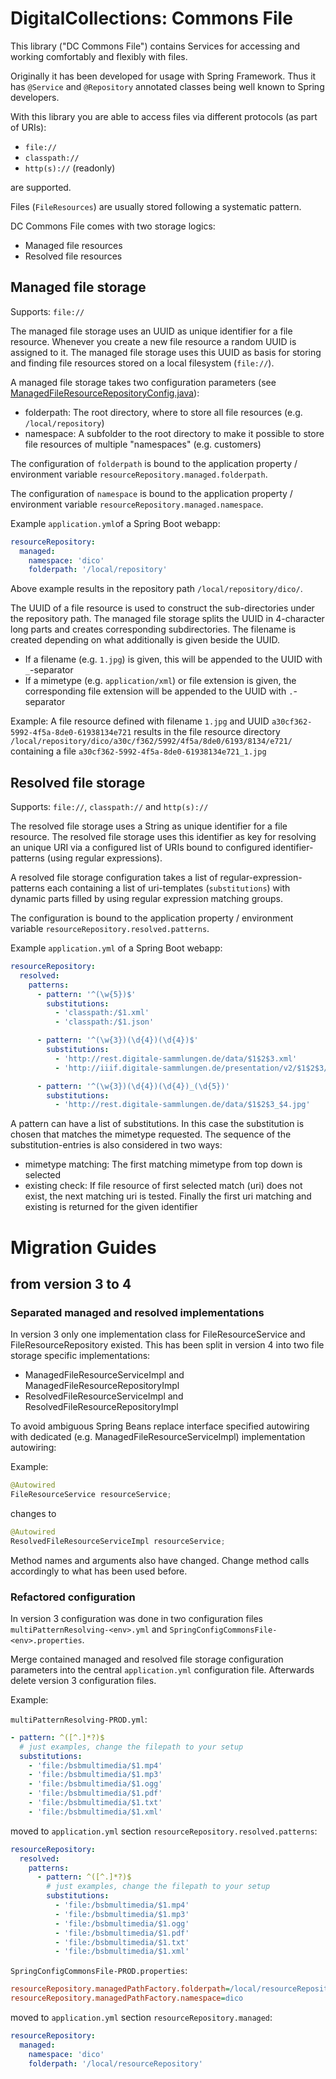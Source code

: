# DigitalCollections: Commons File

This library ("DC Commons File") contains Services for accessing and working comfortably and flexibly with files.

Originally it has been developed for usage with Spring Framework.
Thus it has `@Service` and `@Repository` annotated classes being well known to Spring developers.

With this library you are able to access files via different protocols (as part of URIs):

- `file://`
- `classpath://`
- `http(s)://` (readonly)

are supported.

Files (`FileResources`) are usually stored following a systematic pattern.

DC Commons File comes with two storage logics:

- Managed file resources
- Resolved file resources

## Managed file storage

Supports: `file://`

The managed file storage uses an UUID as unique identifier for a file resource.
Whenever you create a new file resource a random UUID is assigned to it.
The managed file storage uses this UUID as basis for storing and finding file resources stored on a local filesystem (`file://`).

A managed file storage takes two configuration parameters (see [ManagedFileResourceRepositoryConfig.java](./src/main/java/de/digitalcollections.commons.file.backend.impl.managed.ManagedFileResourceRepositoryConfig.java)):

- folderpath: The root directory, where to store all file resources (e.g. `/local/repository`)
- namespace: A subfolder to the root directory to make it possible to store file resources of multiple "namespaces" (e.g. customers)

The configuration of `folderpath` is bound to the application property / environment variable `resourceRepository.managed.folderpath`.

The configuration of `namespace` is bound to the application property / environment variable `resourceRepository.managed.namespace`.

Example `application.yml`of a Spring Boot webapp:

```yml
resourceRepository:
  managed:
    namespace: 'dico'
    folderpath: '/local/repository'
```

Above example results in the repository path `/local/repository/dico/`.

The UUID of a file resource is used to construct the sub-directories under the repository path.
The managed file storage splits the UUID in 4-character long parts and creates corresponding subdirectories.
The filename is created depending on what additionally is given beside the UUID.

- If a filename (e.g. `1.jpg`) is given, this will be appended to the UUID with `_`-separator
- If a mimetype (e.g. `application/xml`) or file extension is given, the corresponding file extension will be appended to the UUID with `.`-separator

Example: A file resource defined with filename `1.jpg` and UUID `a30cf362-5992-4f5a-8de0-61938134e721` results in the file resource directory `/local/repository/dico/a30c/f362/5992/4f5a/8de0/6193/8134/e721/` containing a file `a30cf362-5992-4f5a-8de0-61938134e721_1.jpg`

## Resolved file storage

Supports: `file://`, `classpath://` and `http(s)://`

The resolved file storage uses a String as unique identifier for a file resource.
The resolved file storage uses this identifier as key for resolving an unique URI via a configured list of URIs bound to configured identifier-patterns (using regular expressions).

A resolved file storage configuration takes a list of regular-expression-patterns each containing a list of uri-templates (`substitutions`) with dynamic parts filled by using regular expression matching groups.

The configuration is bound to the application property / environment variable `resourceRepository.resolved.patterns`.

Example `application.yml` of a Spring Boot webapp:

```yml
resourceRepository:
  resolved:
    patterns:
      - pattern: '^(\w{5})$'
        substitutions:
          - 'classpath:/$1.xml'
          - 'classpath:/$1.json'

      - pattern: '^(\w{3})(\d{4})(\d{4})$'
        substitutions:
          - 'http://rest.digitale-sammlungen.de/data/$1$2$3.xml'
          - 'http://iiif.digitale-sammlungen.de/presentation/v2/$1$2$3/manifest.json'

      - pattern: '^(\w{3})(\d{4})(\d{4})_(\d{5})'
        substitutions:
          - 'http://rest.digitale-sammlungen.de/data/$1$2$3_$4.jpg'
```

A pattern can have a list of substitutions. In this case the substitution is chosen that matches the mimetype requested. The sequence of the substitution-entries is also considered in two ways:

- mimetype matching: The first matching mimetype from top down is selected
- existing check: If file resource of first selected match (uri) does not exist, the next matching uri is tested. Finally the first uri matching and existing is returned for the given identifier

# Migration Guides

## from version 3 to 4

### Separated managed and resolved implementations

In version 3 only one implementation class for FileResourceService and FileResourceRepository existed. This has been split in version 4 into two file storage specific implementations:

- ManagedFileResourceServiceImpl and ManagedFileResourceRepositoryImpl
- ResolvedFileResourceServiceImpl and ResolvedFileResourceRepositoryImpl

To avoid ambiguous Spring Beans replace interface specified autowiring with dedicated (e.g. ManagedFileResourceServiceImpl) implementation autowiring:

Example:

```java
@Autowired
FileResourceService resourceService;
```

changes to

```java
@Autowired
ResolvedFileResourceServiceImpl resourceService;
```

Method names and arguments also have changed. Change method calls accordingly to what has been used before.

### Refactored configuration

In version 3 configuration was done in two configuration files `multiPatternResolving-<env>.yml` and `SpringConfigCommonsFile-<env>.properties`.

Merge contained managed and resolved file storage configuration parameters into the central `application.yml` configuration file. Afterwards delete version 3 configuration files.

Example:

`multiPatternResolving-PROD.yml`:

```yml
- pattern: ^([^.]*?)$
  # just examples, change the filepath to your setup
  substitutions:
    - 'file:/bsbmultimedia/$1.mp4'
    - 'file:/bsbmultimedia/$1.mp3'
    - 'file:/bsbmultimedia/$1.ogg'
    - 'file:/bsbmultimedia/$1.pdf'
    - 'file:/bsbmultimedia/$1.txt'
    - 'file:/bsbmultimedia/$1.xml'
```

moved to `application.yml` section `resourceRepository.resolved.patterns`:

```yml
resourceRepository:
  resolved:
    patterns:
      - pattern: ^([^.]*?)$
        # just examples, change the filepath to your setup
        substitutions:
          - 'file:/bsbmultimedia/$1.mp4'
          - 'file:/bsbmultimedia/$1.mp3'
          - 'file:/bsbmultimedia/$1.ogg'
          - 'file:/bsbmultimedia/$1.pdf'
          - 'file:/bsbmultimedia/$1.txt'
          - 'file:/bsbmultimedia/$1.xml'
```

`SpringConfigCommonsFile-PROD.properties`:

```ini
resourceRepository.managedPathFactory.folderpath=/local/resourceRepository
resourceRepository.managedPathFactory.namespace=dico
```

moved to `application.yml` section `resourceRepository.managed`:

```yml
resourceRepository:
  managed:
    namespace: 'dico'
    folderpath: '/local/resourceRepository'
```
